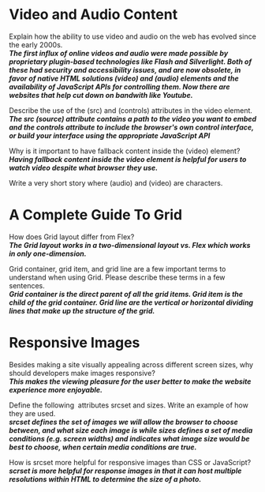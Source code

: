# Video and Audio Content

Explain how the ability to use video and audio on the web has evolved since the early 2000s.
<br>
***The first influx of online videos and audio were made possible by proprietary plugin-based technologies like Flash and Silverlight. 
Both of these had security and accessibility issues, and are now obsolete, in favor of native HTML solutions (video) and (audio) elements and the availability of JavaScript APIs for controlling them. Now there are websites that help cut down on bandwith like Youtube.***

Describe the use of the (src) and (controls) attributes in the video element.
<br>
 ***The src (source) attribute contains a path to the video you want to embed and the controls attribute to include the browser's own control interface, or build your interface using the appropriate JavaScript API***
 
Why is it important to have fallback content inside the (video) element?
  <br>
***Having fallback content inside the video element is helpful for users to watch video despite what browser they use.***
  
Write a very short story where (audio) and (video) are characters.
  
# A Complete Guide To Grid

How does Grid layout differ from Flex?
<br>
***The Grid layout works in a two-dimensional layout vs. Flex which works in only one-dimension.***

Grid container, grid item, and grid line are a few important terms to understand when using Grid. Please describe these terms in a few sentences.
<br>
***Grid container is the direct parent of all the grid items. Grid item is the child of the grid container. Grid line are the vertical or horizontal dividing lines that make up the structure of the grid.***

# Responsive Images

Besides making a site visually appealing across different screen sizes, why should developers make images responsive?
 <br>
 ***This makes the viewing pleasure for the user better to make the website experience more enjoyable.***
 
Define the following <img> attributes srcset and sizes. Write an example of how they are used.
<br>
***srcset defines the set of images we will allow the browser to choose between, and what size each image is while sizes defines a set of media conditions (e.g. screen widths) and indicates what image size would be best to choose, when certain media conditions are true.***

How is srcset more helpful for responsive images than CSS or JavaScript?
<br>
***scrset is more helpful for response images in that it can host multiple resolutions within HTML to determine the size of a photo.***
